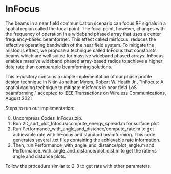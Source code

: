 # InFocus

The beams in a near field communication scenario can focus RF signals in a spatial region called the focal point. 
The focal point, however, changes with the frequency of operation in a wideband phased array that uses a center 
frequency-based beamformer. This effect called misfocus, reduces the effective operating bandwidth of the near field system. 
To mitigate the misfocus effect, we propose a technique called InFocus that constructs beams which are well suited for massive wideband phased arrays. 
InFocus enables massive wideband phased array-based radios to achieve a higher data rate than comparable beamforming solutions.

This repository contains a simple implementation of our phase profile design technique in Nitin Jonathan Myers, Robert W. Heath Jr., "InFocus: A spatial coding technique to mitigate misfocus in near field LoS beamforming," accepted to IEEE Transactions on Wireless Communications, August 2021

Steps to run our implementation:

0) Uncompress Codes_InFocus.zip.
1) Run 2D_surf_plot_Infocus/compute_energy_spread.m for surface plot
2) Run Performance_with_angle_and_distance/compute_rate.m to get achievable rate with InFocus and standard beamforming. This code generates several .txt files containing the achievable rate information.
3) Then, run Performance_with_angle_and_distance/plot_angle.m and Performance_with_angle_and_distance/plot_dist.m to get the rate vs angle and distance plots.

Follow the procedure similar to 2-3 to get rate with other parameters.


